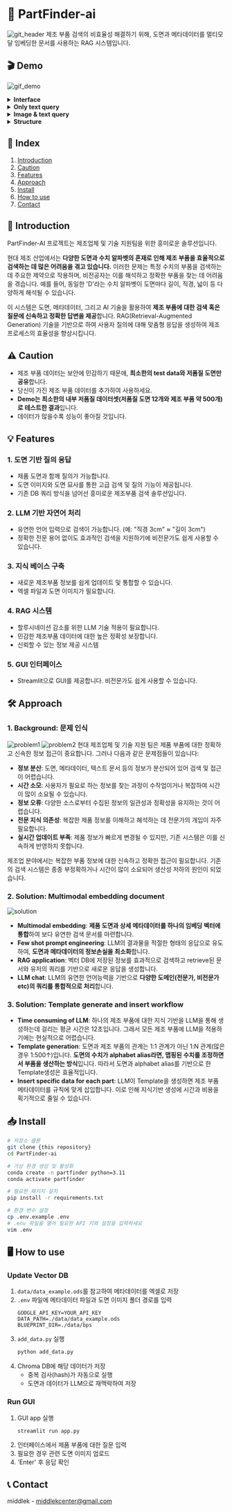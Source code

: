 # 🎨 PartFinder-ai
![git_header](assets/middlek_git_header.png)
제조 부품 검색의 비효율성 해결하기 위해, 도면과 메타데이터를 멀티모달 임베딩한 문서를 사용하는 RAG 시스템입니다.

## 🎬 Demo
![gif_demo](assets/gif_demo.gif)
<details>
    <summary><strong>Interface</strong></summary>
    <ul>
        <img src="assets/interface.png" alt="interface">
    </ul>
</details>
<details>
    <summary><strong>Only text query</strong></summary>
    <ul>
        <img src="assets/txt_demo1.png" alt="demo1">
        <img src="assets/txt_demo2.png" alt="demo2">
        <img src="assets/txt_demo3.png" alt="demo3">
        <img src="assets/txt_demo4.png" alt="demo4">
    </ul>
</details>
<details>
    <summary><strong>Image & text query</strong></summary>
    <ul>
        <img src="assets/img_demo1.png" alt="demo1">
        <img src="assets/img_demo2.png" alt="demo2">
        <img src="assets/img_demo3.png" alt="demo3">
        <img src="assets/img_demo4.png" alt="demo4">
    </ul>
</details>
<details>
    <summary><strong>Structure</strong></summary>
    <ul>
        <img src="assets/structure.jpg" alt="structure">
    </ul>
</details>

## 📌 Index
1. [Introduction](#-introduction)
2. [Caution](#️-caution)
3. [Features](#-features)
4. [Approach](#-approach)
5. [Install](#-install)
6. [How to use](#-how-to-use)
7. [Contact](#-contact)

## 🚀 Introduction
PartFinder-AI 프로젝트는 제조업체 및 기술 지원팀을 위한 흥미로운 솔루션입니다. 

현대 제조 산업에서는 **다양한 도면과 수치 알파벳의 혼재로 인해 제조 부품을 효율적으로 검색하는 데 많은 어려움을 겪고 있습니다.** 이러한 문제는 특정 수치의 부품을 검색하는 데 주요한 제약으로 작용하며, 비전공자는 이를 해석하고 정확한 부품을 찾는 데 어려움을 겪습니다. 예를 들어, 동일한 'D'라는 수치 알파벳이 도면마다 길이, 직경, 넓이 등 다양하게 해석될 수 있습니다.

이 시스템은 도면, 메타데이터, 그리고 AI 기술을 활용하여 **제조 부품에 대한 검색 혹은 질문에 신속하고 정확한 답변을 제공**합니다. RAG(Retrieval-Augmented Generation) 기술을 기반으로 하여 사용자 질의에 대해 맞춤형 응답을 생성하여 제조 프로세스의 효율성을 향상시킵니다.

## ⚠️ Caution
- 제조 부품 데이터는 보안에 민감하기 때문애, **최소한의 test data와 저품질 도면만 공유**합니다.
- 당신이 가진 제조 부품 데이터를 추가하여 사용하세요.
- **Demo는 최소한의 내부 저품질 데이터셋(저품질 도면 12개와 제조 부품 약 500개)로 테스트한 결과**입니다.
- 데이터가 많을수록 성능이 좋아질 것입니다.

## 💡 Features
### 1. 도면 기반 질의 응답
- 제품 도면과 함께 질의가 가능합니다.
- 도면 이미지와 도면 묘사를 통한 고급 검색 및 질의 기능이 제공됩니다.
- 기존 DB 쿼리 방식을 넘어선 흥미로운 제조부품 검색 솔루션입니다.

### 2. LLM 기반 자연어 처리
- 유연한 언어 입력으로 검색이 가능합니다. (예: "직경 3cm" ≈ "길이 3cm")
- 정확한 전문 용어 없이도 효과적인 검색을 지원하기에 비전문가도 쉽게 사용할 수 있습니다.

### 3. 지식 베이스 구축
- 새로운 제조부품 정보를 쉽게 업데이트 및 통합할 수 있습니다.
- 엑셀 파일과 도면 이미지가 필요합니다.

### 4. RAG 시스템
- 할루시네이션 감소를 위한 LLM 기술 적용이 필요합니다.
- 민감한 제조부품 데이터에 대한 높은 정확성 보장합니다.
- 신뢰할 수 있는 정보 제공 시스템

### 5. GUI 인터페이스
- Streamlit으로 GUI를 제공합니다. 비전문가도 쉽게 사용할 수 있습니다.

## 🛠 Approach
### 1. Background: 문제 인식
![problem1](assets/problem1.png)
![problem2](assets/problem2.png)
현대 제조업체 및 기술 지원 팀은 제품 부품에 대한 정확하고 신속한 정보 접근이 중요합니다. 그러나 다음과 같은 문제점들이 있습니다:

- **정보 분산**: 도면, 메타데이터, 텍스트 문서 등의 정보가 분산되어 있어 검색 및 접근이 어렵습니다.
- **시간 소모**: 사용자가 필요로 하는 정보를 찾는 과정이 수작업이거나 복잡하여 시간이 많이 소요될 수 있습니다.
- **정보 오류**: 다양한 소스로부터 수집된 정보의 일관성과 정확성을 유지하는 것이 어렵습니다.
- **전문 지식 의존성**: 복잡한 제품 정보를 이해하고 해석하는 데 전문가의 개입이 자주 필요합니다.
- **실시간 업데이트 부족**: 제품 정보가 빠르게 변경될 수 있지만, 기존 시스템은 이를 신속하게 반영하지 못합니다.

제조업 분야에서는 복잡한 부품 정보에 대한 신속하고 정확한 접근이 필요합니다. 기존의 검색 시스템은 종종 부정확하거나 시간이 많이 소요되어 생산성 저하의 원인이 되었습니다.

### 2. Solution: Multimodal embedding document
![solution](assets/solution.png)
- **Multimodal embedding**: **제품 도면과 상세 메타데이터를 하나의 임베딩 벡터에 통합**하여 보다 유연한 검색 문서를 마련합니다.
- **Few shot prompt engineering**: LLM의 결과물을 적절한 형태의 응답으로 유도하여, **도면과 메타데이터의 정보손실을 최소화**합니다.
- **RAG application**: 벡터 DB에 저장된 정보를 효과적으로 검색하고 retrieve된 문서와 유저의 쿼리를 기반으로 새로운 응답을 생성합니다.
- **LLM chat**: LLM의 유연한 언어능력을 기반으로 **다양한 도메인(전문가, 비전문가 etc)의 쿼리를 통합적으로 처리**합니다.

### 3. Solution: Template generate and insert workflow
- **Time consuming of LLM**: 하나의 제조 부품에 대한 지식 기반을 LLM을 통해 생성하는데 걸리는 평균 시간은 12초입니다. 그래서 모든 제조 부품에 LLM을 적용하기에는 현실적으로 어렵습니다.
- **Template generation**: 도면과 제조 부품의 관계는 1:1 관계가 아닌 1:N 관계(많은 경우 1:500↑)입니다. **도면의 수치가 alphabet alias라면, 맵핑된 수치를 조정하면서 부품을 생산하는 방식**입니다. 따라서 도면과 alphabet alias를 기반으로 한 Template생성은 효율적입니다.
- **Insert specific data for each part**: LLM이 Template을 생성하면 제조 부품 메타데이터를 규칙에 맞게 삽입합니다. 이로 인해 지식기반 생성에 시간과 비용을 획기적으로 줄일 수 있습니다.

## 📥 Install
```bash
# 저장소 클론
git clone {this repository}
cd PartFinder-ai

# 가상 환경 생성 및 활성화
conda create -n partfinder python=3.11
conda activate partfinder

# 필요한 패키지 설치
pip install -r requirements.txt

# 환경 변수 설정
cp .env.example .env
# .env 파일을 열어 필요한 API 키와 설정을 입력하세요
vim .env
```

## 🖥 How to use
### Update Vector DB
1. `data/data_example.ods`를 참고하여 메타데이터를 엑셀로 저장
2. `.env` 파일에 메타데이터 파일과 도면 이미지 폴더 경로를 입력
    ```
    GOOGLE_API_KEY=YOUR_API_KEY
    DATA_PATH=./data/data_example.ods
    BLUEPRINT_DIR=./data/bps
    ```
3. `add_data.py` 실행
    ```bash
    python add_data.py
    ```
4. Chroma DB에 해당 데이터가 저장
    - 중복 검사(hash)가 자동으로 실행
    - 도면과 데이터가 LLM으로 재맥락하여 저장

### Run GUI
1. GUI app 실행
    ```bash
    streamlit run app.py
    ```
2. 인터페이스에서 제품 부품에 대한 질문 입력
3. 필요한 경우 관련 도면 이미지 업로드
4. 'Enter' 후 응답 확인

## 📞 Contact
middlek - middlekcenter@gmail.com
